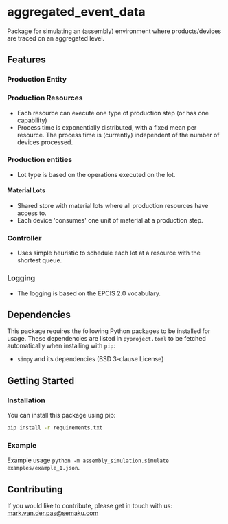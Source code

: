 # aggregated_event_data

Package for simulating an (assembly) environment where products/devices are traced on an aggregated level.


## Features

### Production Entity

### Production Resources
* Each resource can execute one type of production step (or has one capability)
* Process time is exponentially distributed, with a fixed mean per resource. The process time is (currently) independent of the number of devices processed.

### Production entities
* Lot type is based on the operations executed on the lot.

#### Material Lots
* Shared store with material lots where all production resources have access to.
* Each device 'consumes' one unit of material at a production step.

### Controller
* Uses simple heuristic to schedule each lot at a resource with the shortest queue.

### Logging
* The logging is based on the EPCIS 2.0 vocabulary.


<!-- ### Project Structure -->


<!-- ## License -->


## Dependencies

This package requires the following Python packages to be installed for usage. These dependencies are listed in
`pyproject.toml` to be fetched automatically when installing with `pip`:
* `simpy` and its dependencies (BSD 3-clause License)


## Getting Started

### Installation

You can install this package using pip:

```bash
pip install -r requirements.txt
```


### Example

Example usage `python -m assembly_simulation.simulate examples/example_1.json`.


## Contributing

If you would like to contribute, please get in touch with us: mark.van.der.pas@semaku.com


<!-- ### Codestyle and Testing

Our code follows the [PEP 8 -- Style Guide for Python Code](https://www.python.org/dev/peps/pep-0008/).
Additionally, we use [PEP 484 -- Type Hints](https://www.python.org/dev/peps/pep-0484/) throughout the code to enable type checking the code.


### Contribute Code/Patches

TBD -->